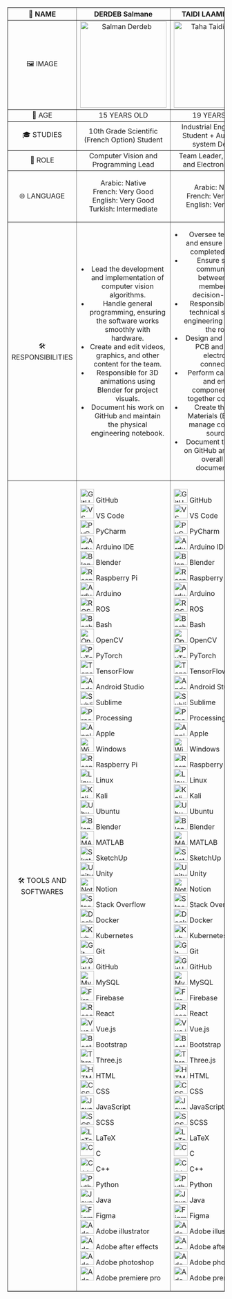 <table border="1" style="width: 100%; border-collapse: collapse;">
    <thead>
        <tr>
            <th style="text-align: center; vertical-align: middle; width: 25%;">👤 NAME</th>
            <th style="text-align: center; vertical-align: middle; width: 25%;">DERDEB Salmane</th>
            <th style="text-align: center; vertical-align: middle; width: 25%;">TAIDI LAAMIRI TAHA</th>
            <th style="text-align: center; vertical-align: middle; width: 25%;">TAIDI LAAMIRI MORTADA</th>
        </tr>
    </thead>
    <tbody>
        <tr>
            <td style="text-align: center; vertical-align: middle;">🖼️ IMAGE</td>
            <td style="text-align: center; vertical-align: middle;">
                <img src="https://github.com/user-attachments/assets/70c6ed95-7fce-4ee0-840e-6f5b5265e15e" width="200" alt="Salman Derdeb">
            </td>
            <td style="text-align: center; vertical-align: middle;">
                <img src="https://github.com/user-attachments/assets/23f7989c-80eb-4c4a-bd4e-48854502ae04" width="200" alt="Taha Taidi Laamiri">
            </td>
            <td style="text-align: center; vertical-align: middle;">
                <img src="https://github.com/user-attachments/assets/5c9d1a28-243c-4c6f-8052-82998c2a2ced" width="200" alt="Mortada Taidi Laamiri">
            </td>
        </tr>
        <tr>
            <td style="text-align: center; vertical-align: middle;">🔢 AGE</td>
            <td style="text-align: center; vertical-align: middle;">15 YEARS OLD</td>
            <td style="text-align: center; vertical-align: middle;">19 YEARS OLD</td>
            <td style="text-align: center; vertical-align: middle;">16 YEARS OLD</td>
        </tr>
        <tr>
            <td style="text-align: center; vertical-align: middle;">🎓 STUDIES</td>
            <td style="text-align: center; vertical-align: middle;">10th Grade Scientific (French Option) Student</td>
            <td style="text-align: center; vertical-align: middle;">Industrial Engineering Student + Automated system Degree</td>
            <td style="text-align: center; vertical-align: middle;">11th Grade Physics and Math (French Option) Student</td>
        </tr>
        <tr>
            <td style="text-align: center; vertical-align: middle;">🎯 ROLE</td>
            <td style="text-align: center; vertical-align: middle;">Computer Vision and Programming Lead</td>
            <td style="text-align: center; vertical-align: middle;">Team Leader, Electrical and Electronics Lead</td>
            <td style="text-align: center; vertical-align: middle;">Fabrication and Conception Lead</td>
        </tr>
        <tr>
            <td style="text-align: center; vertical-align: middle;">🌐 LANGUAGE</td>
            <td style="text-align: center; vertical-align: middle;">
                <ul style="list-style-type: none; padding-left: 0;">
                    <li>Arabic: Native</li>
                    <li>French: Very Good</li>
                    <li>English: Very Good</li>
                    <li>Turkish: Intermediate</li>
                </ul>
            </td>
            <td style="text-align: center; vertical-align: middle;">
                <ul style="list-style-type: none; padding-left: 0;">
                    <li>Arabic: Native</li>
                    <li>French: Very Good</li>
                    <li>English: Very Good</li>
                </ul>
            </td>
            <td style="text-align: center; vertical-align: middle;">
                <ul style="list-style-type: none; padding-left: 0;">
                    <li>Arabic: Native</li>
                    <li>French: Good</li>
                    <li>English: Beginner</li>
                </ul>
            </td>
        </tr>
        <tr>
            <td style="text-align: center; vertical-align: middle;">🛠️ RESPONSIBILITIES</td>
            <td style="text-align: center; vertical-align: middle;">
                <ul style="list-style-type: disc; padding-left: 20px;">
                    <li>Lead the development and implementation of computer vision algorithms.</li>
                    <li>Handle general programming, ensuring the software works smoothly with hardware.</li>
                    <li>Create and edit videos, graphics, and other content for the team.</li>
                    <li>Responsible for 3D animations using Blender for project visuals.</li>
                    <li>Document his work on GitHub and maintain the physical engineering notebook.</li>
                </ul>
            </td>
            <td style="text-align: center; vertical-align: middle;">
                <ul style="list-style-type: disc; padding-left: 20px;">
                    <li>Oversee team tasks and ensure all work is completed on time.</li>
                    <li>Ensure smooth communication between team members and decision-makers.</li>
                    <li>Responsible for the technical study and engineering aspects of the robot.</li>
                    <li>Design and create the PCB and handle electronics connections.</li>
                    <li>Perform calculations and ensure components work together compatibly.</li>
                    <li>Create the Bill of Materials (BOM) and manage component sourcing.</li>
                    <li>Document the project on GitHub and manage overall team documentation.</li>
                </ul>
            </td>
            <td style="text-align: center; vertical-align: middle;">
                <ul style="list-style-type: disc; padding-left: 20px;">
                    <li>Take precise measurements for each part of the robot.</li>
                    <li>Design the robot from scratch and 3D print components.</li>
                    <li>Lead the assembly of the robot and handle all mechanical components.</li>
                    <li>Conduct testing, make improvements, and iterate on new versions of the design.</li>
                    <li>Document his part of the project on GitHub.</li>
                </ul>
            </td>
        </tr>
         <tr>
            <td style="text-align: center; vertical-align: middle;">🛠️ TOOLS AND SOFTWARES</td>
             <td style="text-align: left; vertical-align: top;">
                <ul style="list-style-type: none; padding-left: 0;">
                    <li><img src="https://skillicons.dev/icons?i=github" width="32" alt="GitHub"> GitHub</li>
                    <li><img src="https://skillicons.dev/icons?i=vscode" width="32" alt="VS Code"> VS Code</li>
                    <li><img src="https://skillicons.dev/icons?i=pycharm" width="32" alt="PyCharm"> PyCharm</li>
                    <li><img src="https://skillicons.dev/icons?i=arduino" width="32" alt="Arduino IDE"> Arduino IDE</li>
                    <li><img src="https://skillicons.dev/icons?i=blender" width="32" alt="Blender"> Blender</li>
                    <li><img src="https://skillicons.dev/icons?i=raspberrypi" width="32" alt="Raspberry Pi"> Raspberry Pi</li>
                    <li><img src="https://skillicons.dev/icons?i=arduino" width="32" alt="Arduino"> Arduino</li>
                    <li><img src="https://skillicons.dev/icons?i=ros" width="32" alt="ROS"> ROS</li>
                    <li><img src="https://skillicons.dev/icons?i=bash" width="32" alt="Bash"> Bash</li>
                    <li><img src="https://skillicons.dev/icons?i=opencv" width="32" alt="OpenCV"> OpenCV</li>
                    <li><img src="https://skillicons.dev/icons?i=pytorch" width="32" alt="PyTorch"> PyTorch</li>
                    <li><img src="https://skillicons.dev/icons?i=tensorflow" width="32" alt="TensorFlow"> TensorFlow</li>
                    <li><img src="https://skillicons.dev/icons?i=androidstudio" width="32" alt="Android Studio"> Android Studio</li>
                    <li><img src="https://skillicons.dev/icons?i=sublime" width="32" alt="Sublime"> Sublime</li>
                    <li><img src="https://skillicons.dev/icons?i=processing" width="32" alt="Processing"> Processing</li>
                    <li><img src="https://skillicons.dev/icons?i=apple" width="32" alt="Apple"> Apple</li>
                    <li><img src="https://skillicons.dev/icons?i=windows" width="32" alt="Windows"> Windows</li>
                    <li><img src="https://skillicons.dev/icons?i=raspberrypi" width="32" alt="Raspberry Pi"> Raspberry Pi</li>
                    <li><img src="https://skillicons.dev/icons?i=linux" width="32" alt="Linux"> Linux</li>
                    <li><img src="https://skillicons.dev/icons?i=kali" width="32" alt="Kali"> Kali</li>
                    <li><img src="https://skillicons.dev/icons?i=ubuntu" width="32" alt="Ubuntu"> Ubuntu</li>
                    <li><img src="https://skillicons.dev/icons?i=blender" width="32" alt="Blender"> Blender</li>
                    <li><img src="https://skillicons.dev/icons?i=matlab" width="32" alt="MATLAB"> MATLAB</li>
                    <li><img src="https://skillicons.dev/icons?i=sketchup" width="32" alt="SketchUp"> SketchUp</li>
                    <li><img src="https://skillicons.dev/icons?i=unity" width="32" alt="Unity"> Unity</li>
                    <li><img src="https://skillicons.dev/icons?i=notion" width="32" alt="Notion"> Notion</li>
                    <li><img src="https://skillicons.dev/icons?i=stackoverflow" width="32" alt="Stack Overflow"> Stack Overflow</li>
                    <li><img src="https://skillicons.dev/icons?i=docker" width="32" alt="Docker"> Docker</li>
                    <li><img src="https://skillicons.dev/icons?i=kubernetes" width="32" alt="Kubernetes"> Kubernetes</li>
                    <li><img src="https://skillicons.dev/icons?i=git" width="32" alt="Git"> Git</li>
                    <li><img src="https://skillicons.dev/icons?i=github" width="32" alt="GitHub"> GitHub</li>
                    <li><img src="https://skillicons.dev/icons?i=mysql" width="32" alt="MySQL"> MySQL</li>
                    <li><img src="https://skillicons.dev/icons?i=firebase" width="32" alt="Firebase"> Firebase</li>
                    <li><img src="https://skillicons.dev/icons?i=react" width="32" alt="React"> React</li>
                    <li><img src="https://skillicons.dev/icons?i=vue" width="32" alt="Vue.js"> Vue.js</li>
                    <li><img src="https://skillicons.dev/icons?i=bootstrap" width="32" alt="Bootstrap"> Bootstrap</li>
                    <li><img src="https://skillicons.dev/icons?i=threejs" width="32" alt="Three.js"> Three.js</li>
                    <li><img src="https://skillicons.dev/icons?i=html" width="32" alt="HTML"> HTML</li>
                    <li><img src="https://skillicons.dev/icons?i=css" width="32" alt="CSS"> CSS</li>
                    <li><img src="https://skillicons.dev/icons?i=js" width="32" alt="JavaScript"> JavaScript</li>
                    <li><img src="https://skillicons.dev/icons?i=scss" width="32" alt="SCSS"> SCSS</li>
                    <li><img src="https://skillicons.dev/icons?i=latex" width="32" alt="LaTeX"> LaTeX</li>
                    <li><img src="https://skillicons.dev/icons?i=c" width="32" alt="C"> C</li>
                    <li><img src="https://skillicons.dev/icons?i=cpp" width="32" alt="C++"> C++</li>
                    <li><img src="https://skillicons.dev/icons?i=py" width="32" alt="Python"> Python</li>
                    <li><img src="https://skillicons.dev/icons?i=java" width="32" alt="Java"> Java</li>
                    <li><img src="https://skillicons.dev/icons?i=figma" width="32" alt="Figma"> Figma</li>
                    <li><img src="https://skillicons.dev/icons?i=ai" width="32" alt="Adobe illustrator"> Adobe illustrator</li>
                    <li><img src="https://skillicons.dev/icons?i=ae" width="32" alt="Adobe after effects"> Adobe after effects</li>
                    <li><img src="https://skillicons.dev/icons?i=ps" width="32" alt="Adobe photoshop"> Adobe photoshop</li>
                    <li><img src="https://skillicons.dev/icons?i=pr" width="32" alt="Adobe premiere pro"> Adobe premiere pro</li>
                </ul>
            </td>
             <td style="text-align: left; vertical-align: top;">
                <ul style="list-style-type: none; padding-left: 0;">
                    <li><img src="https://skillicons.dev/icons?i=github" width="32" alt="GitHub"> GitHub</li>
                    <li><img src="https://skillicons.dev/icons?i=vscode" width="32" alt="VS Code"> VS Code</li>
                    <li><img src="https://skillicons.dev/icons?i=pycharm" width="32" alt="PyCharm"> PyCharm</li>
                    <li><img src="https://skillicons.dev/icons?i=arduino" width="32" alt="Arduino IDE"> Arduino IDE</li>
                    <li><img src="https://skillicons.dev/icons?i=blender" width="32" alt="Blender"> Blender</li>
                    <li><img src="https://skillicons.dev/icons?i=raspberrypi" width="32" alt="Raspberry Pi"> Raspberry Pi</li>
                    <li><img src="https://skillicons.dev/icons?i=arduino" width="32" alt="Arduino"> Arduino</li>
                    <li><img src="https://skillicons.dev/icons?i=ros" width="32" alt="ROS"> ROS</li>
                    <li><img src="https://skillicons.dev/icons?i=bash" width="32" alt="Bash"> Bash</li>
                    <li><img src="https://skillicons.dev/icons?i=opencv" width="32" alt="OpenCV"> OpenCV</li>
                    <li><img src="https://skillicons.dev/icons?i=pytorch" width="32" alt="PyTorch"> PyTorch</li>
                    <li><img src="https://skillicons.dev/icons?i=tensorflow" width="32" alt="TensorFlow"> TensorFlow</li>
                    <li><img src="https://skillicons.dev/icons?i=androidstudio" width="32" alt="Android Studio"> Android Studio</li>
                    <li><img src="https://skillicons.dev/icons?i=sublime" width="32" alt="Sublime"> Sublime</li>
                    <li><img src="https://skillicons.dev/icons?i=processing" width="32" alt="Processing"> Processing</li>
                    <li><img src="https://skillicons.dev/icons?i=apple" width="32" alt="Apple"> Apple</li>
                    <li><img src="https://skillicons.dev/icons?i=windows" width="32" alt="Windows"> Windows</li>
                    <li><img src="https://skillicons.dev/icons?i=raspberrypi" width="32" alt="Raspberry Pi"> Raspberry Pi</li>
                    <li><img src="https://skillicons.dev/icons?i=linux" width="32" alt="Linux"> Linux</li>
                    <li><img src="https://skillicons.dev/icons?i=kali" width="32" alt="Kali"> Kali</li>
                    <li><img src="https://skillicons.dev/icons?i=ubuntu" width="32" alt="Ubuntu"> Ubuntu</li>
                    <li><img src="https://skillicons.dev/icons?i=blender" width="32" alt="Blender"> Blender</li>
                    <li><img src="https://skillicons.dev/icons?i=matlab" width="32" alt="MATLAB"> MATLAB</li>
                    <li><img src="https://skillicons.dev/icons?i=sketchup" width="32" alt="SketchUp"> SketchUp</li>
                    <li><img src="https://skillicons.dev/icons?i=unity" width="32" alt="Unity"> Unity</li>
                    <li><img src="https://skillicons.dev/icons?i=notion" width="32" alt="Notion"> Notion</li>
                    <li><img src="https://skillicons.dev/icons?i=stackoverflow" width="32" alt="Stack Overflow"> Stack Overflow</li>
                    <li><img src="https://skillicons.dev/icons?i=docker" width="32" alt="Docker"> Docker</li>
                    <li><img src="https://skillicons.dev/icons?i=kubernetes" width="32" alt="Kubernetes"> Kubernetes</li>
                    <li><img src="https://skillicons.dev/icons?i=git" width="32" alt="Git"> Git</li>
                    <li><img src="https://skillicons.dev/icons?i=github" width="32" alt="GitHub"> GitHub</li>
                    <li><img src="https://skillicons.dev/icons?i=mysql" width="32" alt="MySQL"> MySQL</li>
                    <li><img src="https://skillicons.dev/icons?i=firebase" width="32" alt="Firebase"> Firebase</li>
                    <li><img src="https://skillicons.dev/icons?i=react" width="32" alt="React"> React</li>
                    <li><img src="https://skillicons.dev/icons?i=vue" width="32" alt="Vue.js"> Vue.js</li>
                    <li><img src="https://skillicons.dev/icons?i=bootstrap" width="32" alt="Bootstrap"> Bootstrap</li>
                    <li><img src="https://skillicons.dev/icons?i=threejs" width="32" alt="Three.js"> Three.js</li>
                    <li><img src="https://skillicons.dev/icons?i=html" width="32" alt="HTML"> HTML</li>
                    <li><img src="https://skillicons.dev/icons?i=css" width="32" alt="CSS"> CSS</li>
                    <li><img src="https://skillicons.dev/icons?i=js" width="32" alt="JavaScript"> JavaScript</li>
                    <li><img src="https://skillicons.dev/icons?i=scss" width="32" alt="SCSS"> SCSS</li>
                    <li><img src="https://skillicons.dev/icons?i=latex" width="32" alt="LaTeX"> LaTeX</li>
                    <li><img src="https://skillicons.dev/icons?i=c" width="32" alt="C"> C</li>
                    <li><img src="https://skillicons.dev/icons?i=cpp" width="32" alt="C++"> C++</li>
                    <li><img src="https://skillicons.dev/icons?i=py" width="32" alt="Python"> Python</li>
                    <li><img src="https://skillicons.dev/icons?i=java" width="32" alt="Java"> Java</li>
                    <li><img src="https://skillicons.dev/icons?i=figma" width="32" alt="Figma"> Figma</li>
                    <li><img src="https://skillicons.dev/icons?i=ai" width="32" alt="Adobe illustrator"> Adobe illustrator</li>
                    <li><img src="https://skillicons.dev/icons?i=ae" width="32" alt="Adobe after effects"> Adobe after effects</li>
                    <li><img src="https://skillicons.dev/icons?i=ps" width="32" alt="Adobe photoshop"> Adobe photoshop</li>
                    <li><img src="https://skillicons.dev/icons?i=pr" width="32" alt="Adobe premiere pro"> Adobe premiere pro</li>
                </ul>
            </td>
             <td style="text-align: left; vertical-align: top;">
                <ul style="list-style-type: none; padding-left: 0;">
                    <li><img src="https://skillicons.dev/icons?i=github" width="32" alt="GitHub"> GitHub</li>
                    <li><img src="https://skillicons.dev/icons?i=vscode" width="32" alt="VS Code"> VS Code</li>
                    <li><img src="https://skillicons.dev/icons?i=pycharm" width="32" alt="PyCharm"> PyCharm</li>
                    <li><img src="https://skillicons.dev/icons?i=arduino" width="32" alt="Arduino IDE"> Arduino IDE</li>
                    <li><img src="https://skillicons.dev/icons?i=blender" width="32" alt="Blender"> Blender</li>
                    <li><img src="https://skillicons.dev/icons?i=raspberrypi" width="32" alt="Raspberry Pi"> Raspberry Pi</li>
                    <li><img src="https://skillicons.dev/icons?i=arduino" width="32" alt="Arduino"> Arduino</li>
                    <li><img src="https://skillicons.dev/icons?i=ros" width="32" alt="ROS"> ROS</li>
                    <li><img src="https://skillicons.dev/icons?i=bash" width="32" alt="Bash"> Bash</li>
                    <li><img src="https://skillicons.dev/icons?i=opencv" width="32" alt="OpenCV"> OpenCV</li>
                    <li><img src="https://skillicons.dev/icons?i=pytorch" width="32" alt="PyTorch"> PyTorch</li>
                    <li><img src="https://skillicons.dev/icons?i=tensorflow" width="32" alt="TensorFlow"> TensorFlow</li>
                    <li><img src="https://skillicons.dev/icons?i=androidstudio" width="32" alt="Android Studio"> Android Studio</li>
                    <li><img src="https://skillicons.dev/icons?i=sublime" width="32" alt="Sublime"> Sublime</li>
                    <li><img src="https://skillicons.dev/icons?i=processing" width="32" alt="Processing"> Processing</li>
                    <li><img src="https://skillicons.dev/icons?i=apple" width="32" alt="Apple"> Apple</li>
                    <li><img src="https://skillicons.dev/icons?i=windows" width="32" alt="Windows"> Windows</li>
                    <li><img src="https://skillicons.dev/icons?i=raspberrypi" width="32" alt="Raspberry Pi"> Raspberry Pi</li>
                    <li><img src="https://skillicons.dev/icons?i=linux" width="32" alt="Linux"> Linux</li>
                    <li><img src="https://skillicons.dev/icons?i=kali" width="32" alt="Kali"> Kali</li>
                    <li><img src="https://skillicons.dev/icons?i=ubuntu" width="32" alt="Ubuntu"> Ubuntu</li>
                    <li><img src="https://skillicons.dev/icons?i=blender" width="32" alt="Blender"> Blender</li>
                    <li><img src="https://skillicons.dev/icons?i=matlab" width="32" alt="MATLAB"> MATLAB</li>
                    <li><img src="https://skillicons.dev/icons?i=sketchup" width="32" alt="SketchUp"> SketchUp</li>
                    <li><img src="https://skillicons.dev/icons?i=unity" width="32" alt="Unity"> Unity</li>
                    <li><img src="https://skillicons.dev/icons?i=notion" width="32" alt="Notion"> Notion</li>
                    <li><img src="https://skillicons.dev/icons?i=stackoverflow" width="32" alt="Stack Overflow"> Stack Overflow</li>
                    <li><img src="https://skillicons.dev/icons?i=docker" width="32" alt="Docker"> Docker</li>
                    <li><img src="https://skillicons.dev/icons?i=kubernetes" width="32" alt="Kubernetes"> Kubernetes</li>
                    <li><img src="https://skillicons.dev/icons?i=git" width="32" alt="Git"> Git</li>
                    <li><img src="https://skillicons.dev/icons?i=github" width="32" alt="GitHub"> GitHub</li>
                    <li><img src="https://skillicons.dev/icons?i=mysql" width="32" alt="MySQL"> MySQL</li>
                    <li><img src="https://skillicons.dev/icons?i=firebase" width="32" alt="Firebase"> Firebase</li>
                    <li><img src="https://skillicons.dev/icons?i=react" width="32" alt="React"> React</li>
                    <li><img src="https://skillicons.dev/icons?i=vue" width="32" alt="Vue.js"> Vue.js</li>
                    <li><img src="https://skillicons.dev/icons?i=bootstrap" width="32" alt="Bootstrap"> Bootstrap</li>
                    <li><img src="https://skillicons.dev/icons?i=threejs" width="32" alt="Three.js"> Three.js</li>
                    <li><img src="https://skillicons.dev/icons?i=html" width="32" alt="HTML"> HTML</li>
                    <li><img src="https://skillicons.dev/icons?i=css" width="32" alt="CSS"> CSS</li>
                    <li><img src="https://skillicons.dev/icons?i=js" width="32" alt="JavaScript"> JavaScript</li>
                    <li><img src="https://skillicons.dev/icons?i=scss" width="32" alt="SCSS"> SCSS</li>
                    <li><img src="https://skillicons.dev/icons?i=latex" width="32" alt="LaTeX"> LaTeX</li>
                    <li><img src="https://skillicons.dev/icons?i=c" width="32" alt="C"> C</li>
                    <li><img src="https://skillicons.dev/icons?i=cpp" width="32" alt="C++"> C++</li>
                    <li><img src="https://skillicons.dev/icons?i=py" width="32" alt="Python"> Python</li>
                    <li><img src="https://skillicons.dev/icons?i=java" width="32" alt="Java"> Java</li>
                    <li><img src="https://skillicons.dev/icons?i=figma" width="32" alt="Figma"> Figma</li>
                    <li><img src="https://skillicons.dev/icons?i=ai" width="32" alt="Adobe illustrator"> Adobe illustrator</li>
                    <li><img src="https://skillicons.dev/icons?i=ae" width="32" alt="Adobe after effects"> Adobe after effects</li>
                    <li><img src="https://skillicons.dev/icons?i=ps" width="32" alt="Adobe photoshop"> Adobe photoshop</li>
                    <li><img src="https://skillicons.dev/icons?i=pr" width="32" alt="Adobe premiere pro"> Adobe premiere pro</li>
                </ul>
            </td>
        </tr>
    </tbody>
</table>
